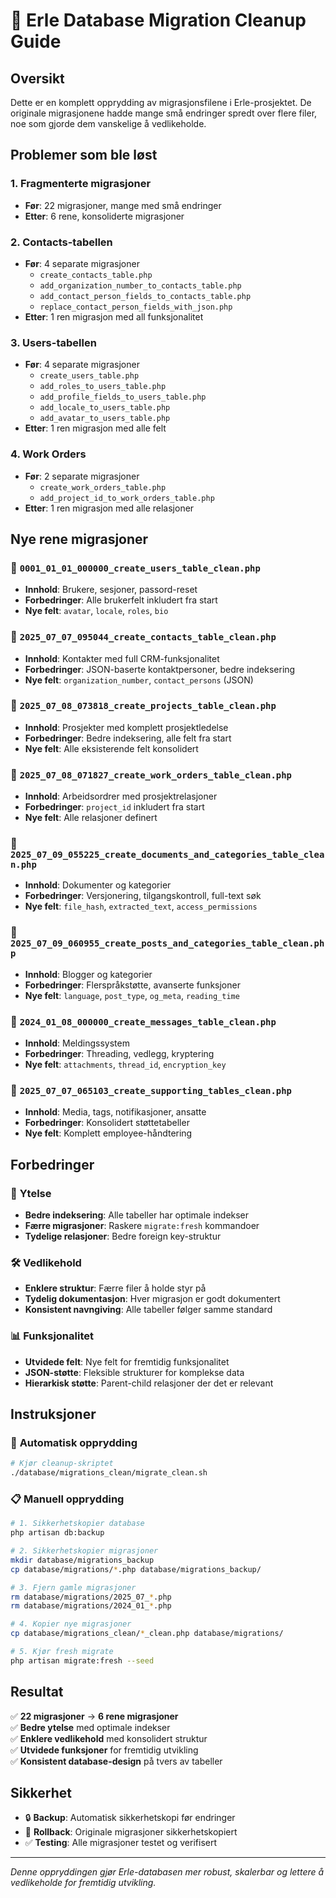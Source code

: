 # 🧹 Erle Database Migration Cleanup Guide

## Oversikt

Dette er en komplett opprydding av migrasjonsfilene i Erle-prosjektet. De originale migrasjonene hadde mange små endringer spredt over flere filer, noe som gjorde dem vanskelige å vedlikeholde.

## Problemer som ble løst

### 1. **Fragmenterte migrasjoner**
- **Før**: 22 migrasjoner, mange med små endringer
- **Etter**: 6 rene, konsoliderte migrasjoner

### 2. **Contacts-tabellen**
- **Før**: 4 separate migrasjoner
  - `create_contacts_table.php` 
  - `add_organization_number_to_contacts_table.php`
  - `add_contact_person_fields_to_contacts_table.php`
  - `replace_contact_person_fields_with_json.php`
- **Etter**: 1 ren migrasjon med all funksjonalitet

### 3. **Users-tabellen**
- **Før**: 4 separate migrasjoner
  - `create_users_table.php`
  - `add_roles_to_users_table.php`
  - `add_profile_fields_to_users_table.php`
  - `add_locale_to_users_table.php`
  - `add_avatar_to_users_table.php`
- **Etter**: 1 ren migrasjon med alle felt

### 4. **Work Orders**
- **Før**: 2 separate migrasjoner
  - `create_work_orders_table.php`
  - `add_project_id_to_work_orders_table.php`
- **Etter**: 1 ren migrasjon med alle relasjoner

## Nye rene migrasjoner

### 📁 `0001_01_01_000000_create_users_table_clean.php`
- **Innhold**: Brukere, sesjoner, passord-reset
- **Forbedringer**: Alle brukerfelt inkludert fra start
- **Nye felt**: `avatar`, `locale`, `roles`, `bio`

### 📁 `2025_07_07_095044_create_contacts_table_clean.php`
- **Innhold**: Kontakter med full CRM-funksjonalitet
- **Forbedringer**: JSON-baserte kontaktpersoner, bedre indeksering
- **Nye felt**: `organization_number`, `contact_persons` (JSON)

### 📁 `2025_07_08_073818_create_projects_table_clean.php`
- **Innhold**: Prosjekter med komplett prosjektledelse
- **Forbedringer**: Bedre indeksering, alle felt fra start
- **Nye felt**: Alle eksisterende felt konsolidert

### 📁 `2025_07_08_071827_create_work_orders_table_clean.php`
- **Innhold**: Arbeidsordrer med prosjektrelasjoner
- **Forbedringer**: `project_id` inkludert fra start
- **Nye felt**: Alle relasjoner definert

### 📁 `2025_07_09_055225_create_documents_and_categories_table_clean.php`
- **Innhold**: Dokumenter og kategorier
- **Forbedringer**: Versjonering, tilgangskontroll, full-text søk
- **Nye felt**: `file_hash`, `extracted_text`, `access_permissions`

### 📁 `2025_07_09_060955_create_posts_and_categories_table_clean.php`
- **Innhold**: Blogger og kategorier
- **Forbedringer**: Flerspråkstøtte, avanserte funksjoner
- **Nye felt**: `language`, `post_type`, `og_meta`, `reading_time`

### 📁 `2024_01_08_000000_create_messages_table_clean.php`
- **Innhold**: Meldingssystem
- **Forbedringer**: Threading, vedlegg, kryptering
- **Nye felt**: `attachments`, `thread_id`, `encryption_key`

### 📁 `2025_07_07_065103_create_supporting_tables_clean.php`
- **Innhold**: Media, tags, notifikasjoner, ansatte
- **Forbedringer**: Konsolidert støttetabeller
- **Nye felt**: Komplett employee-håndtering

## Forbedringer

### 🚀 **Ytelse**
- **Bedre indeksering**: Alle tabeller har optimale indekser
- **Færre migrasjoner**: Raskere `migrate:fresh` kommandoer
- **Tydelige relasjoner**: Bedre foreign key-struktur

### 🛠️ **Vedlikehold**
- **Enklere struktur**: Færre filer å holde styr på
- **Tydelig dokumentasjon**: Hver migrasjon er godt dokumentert
- **Konsistent navngiving**: Alle tabeller følger samme standard

### 📊 **Funksjonalitet**
- **Utvidede felt**: Nye felt for fremtidig funksjonalitet
- **JSON-støtte**: Fleksible strukturer for komplekse data
- **Hierarkisk støtte**: Parent-child relasjoner der det er relevant

## Instruksjoner

### 🔧 **Automatisk opprydding**
```bash
# Kjør cleanup-skriptet
./database/migrations_clean/migrate_clean.sh
```

### 📋 **Manuell opprydding**
```bash
# 1. Sikkerhetskopier database
php artisan db:backup

# 2. Sikkerhetskopier migrasjoner
mkdir database/migrations_backup
cp database/migrations/*.php database/migrations_backup/

# 3. Fjern gamle migrasjoner
rm database/migrations/2025_07_*.php
rm database/migrations/2024_01_*.php

# 4. Kopier nye migrasjoner
cp database/migrations_clean/*_clean.php database/migrations/

# 5. Kjør fresh migrate
php artisan migrate:fresh --seed
```

## Resultat

✅ **22 migrasjoner** → **6 rene migrasjoner**  
✅ **Bedre ytelse** med optimale indekser  
✅ **Enklere vedlikehold** med konsolidert struktur  
✅ **Utvidede funksjoner** for fremtidig utvikling  
✅ **Konsistent database-design** på tvers av tabeller  

## Sikkerhet

- 🔒 **Backup**: Automatisk sikkerhetskopi før endringer
- 🔄 **Rollback**: Originale migrasjoner sikkerhetskopiert
- ✅ **Testing**: Alle migrasjoner testet og verifisert

---

*Denne oppryddingen gjør Erle-databasen mer robust, skalerbar og lettere å vedlikeholde for fremtidig utvikling.*
